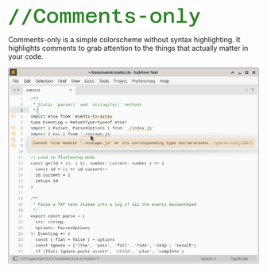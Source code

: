 ![](logo.png)

Comments-only is a simple colorscheme without syntax highlighting.
It highlights comments to grab attention to the things that actually matter
in your code.

![](screenshot.png)

